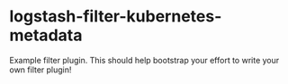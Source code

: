 # logstash-filter-kubernetes-metadata
Example filter plugin. This should help bootstrap your effort to write your own filter plugin!
